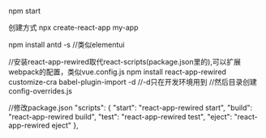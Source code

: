 npm start


创建方式 
npx create-react-app my-app

npm install antd -s  //类似elementui

//安装react-app-rewired取代react-scripts(package.json里的),可以扩展webpack的配置，类似vue.config.js
npm install react-app-rewired customize-cra babel-plugin-import -d //-d只在开发环境用到
//然后目录创建config-overrides.js

//修改package.json
 "scripts": {
    "start": "react-app-rewired start",
    "build": "react-app-rewired build",
    "test": "react-app-rewired test",
    "eject": "react-app-rewired eject"
  },
  